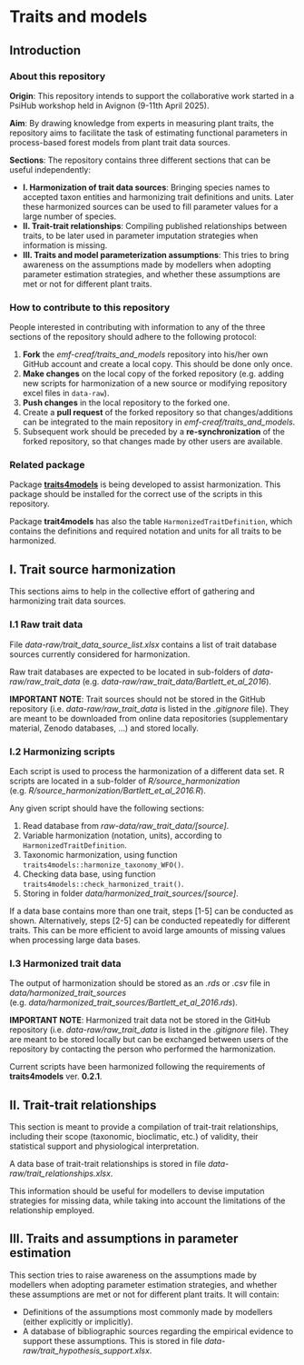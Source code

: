 
# Traits and models

## Introduction

### About this repository

**Origin**: This repository intends to support the collaborative work
started in a PsiHub workshop held in Avignon (9-11th April 2025).

**Aim**: By drawing knowledge from experts in measuring plant traits,
the repository aims to facilitate the task of estimating functional
parameters in process-based forest models from plant trait data sources.

**Sections**: The repository contains three different sections that can
be useful independently:

- **I. Harmonization of trait data sources**: Bringing species names to
  accepted taxon entities and harmonizing trait definitions and units.
  Later these harmonized sources can be used to fill parameter values
  for a large number of species.
- **II. Trait-trait relationships**: Compiling published relationships
  between traits, to be later used in parameter imputation strategies
  when information is missing.
- **III. Traits and model parameterization assumptions**: This tries to
  bring awareness on the assumptions made by modellers when adopting
  parameter estimation strategies, and whether these assumptions are met
  or not for different plant traits.

### How to contribute to this repository

People interested in contributing with information to any of the three
sections of the repository should adhere to the following protocol:

1.  **Fork** the *emf-creaf/traits_and_models* repository into his/her
    own GitHub account and create a local copy. This should be done only
    once.
2.  **Make changes** on the local copy of the forked repository
    (e.g. adding new scripts for harmonization of a new source or
    modifying repository excel files in `data-raw`).
3.  **Push changes** in the local repository to the forked one.
4.  Create a **pull request** of the forked repository so that
    changes/additions can be integrated to the main repository in
    *emf-creaf/traits_and_models*.
5.  Subsequent work should be preceded by a **re-synchronization** of
    the forked repository, so that changes made by other users are
    available.

### Related package

Package [**traits4models**](https://emf-creaf.github.io/traits4models)
is being developed to assist harmonization. This package should be
installed for the correct use of the scripts in this repository.

Package **trait4models** has also the table `HarmonizedTraitDefinition`,
which contains the definitions and required notation and units for all
traits to be harmonized.

## I. Trait source harmonization

This sections aims to help in the collective effort of gathering and
harmonizing trait data sources.

### I.1 Raw trait data

File *data-raw/trait_data_source_list.xlsx* contains a list of trait
database sources currently considered for harmonization.

Raw trait databases are expected to be located in sub-folders of
*data-raw/raw_trait_data*
(e.g. *data-raw/raw_trait_data/Bartlett_et_al_2016*).

**IMPORTANT NOTE**: Trait sources should not be stored in the GitHub
repository (i.e. *data-raw/raw_trait_data* is listed in the *.gitignore*
file). They are meant to be downloaded from online data repositories
(supplementary material, Zenodo databases, …) and stored locally.

### I.2 Harmonizing scripts

Each script is used to process the harmonization of a different data
set. R scripts are located in a sub-folder of *R/source_harmonization*
(e.g. *R/source_harmonization/Bartlett_et_al_2016.R*).

Any given script should have the following sections:

1)  Read database from *raw-data/raw_trait_data/\[source\]*.
2)  Variable harmonization (notation, units), according to
    `HarmonizedTraitDefinition`.
3)  Taxonomic harmonization, using function
    `traits4models::harmonize_taxonomy_WFO()`.
4)  Checking data base, using function
    `traits4models::check_harmonized_trait()`.
5)  Storing in folder *data/harmonized_trait_sources/\[source\]*.

If a data base contains more than one trait, steps \[1-5\] can be
conducted as shown. Alternatively, steps \[2-5\] can be conducted
repeatedly for different traits. This can be more efficient to avoid
large amounts of missing values when processing large data bases.

### I.3 Harmonized trait data

The output of harmonization should be stored as an *.rds* or *.csv* file
in *data/harmonized_trait_sources*
(e.g. *data/harmonized_trait_sources/Bartlett_et_al_2016.rds*).

**IMPORTANT NOTE**: Harmonized trait data not be stored in the GitHub
repository (i.e. *data-raw/raw_trait_data* is listed in the *.gitignore*
file). They are meant to be stored locally but can be exchanged between
users of the repository by contacting the person who performed the
harmonization.

Current scripts have been harmonized following the requirements of
**traits4models** ver. **0.2.1**.

## II. Trait-trait relationships

This section is meant to provide a compilation of trait-trait
relationships, including their scope (taxonomic, bioclimatic, etc.) of
validity, their statistical support and physiological interpretation.

A data base of trait-trait relationships is stored in file
*data-raw/trait_relationships.xlsx*.

This information should be useful for modellers to devise imputation
strategies for missing data, while taking into account the limitations
of the relationship employed.

## III. Traits and assumptions in parameter estimation

This section tries to raise awareness on the assumptions made by
modellers when adopting parameter estimation strategies, and whether
these assumptions are met or not for different plant traits. It will
contain:

- Definitions of the assumptions most commonly made by modellers (either
  explicitly or implicitly).
- A database of bibliographic sources regarding the empirical evidence
  to support these assumptions. This is stored in file
  *data-raw/trait_hypothesis_support.xlsx*.
